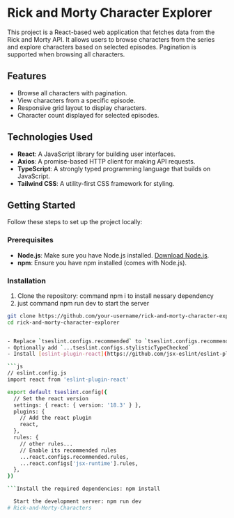 # Rick and Morty Character Explorer

This project is a React-based web application that fetches data from the Rick and Morty API. It allows users to browse characters from the series and explore characters based on selected episodes. Pagination is supported when browsing all characters.

## Features

- Browse all characters with pagination.
- View characters from a specific episode.
- Responsive grid layout to display characters.
- Character count displayed for selected episodes.

## Technologies Used

- **React**: A JavaScript library for building user interfaces.
- **Axios**: A promise-based HTTP client for making API requests.
- **TypeScript**: A strongly typed programming language that builds on JavaScript.
- **Tailwind CSS**: A utility-first CSS framework for styling.

## Getting Started

Follow these steps to set up the project locally:

### Prerequisites

- **Node.js**: Make sure you have Node.js installed. [Download Node.js](https://nodejs.org/en/).
- **npm**: Ensure you have npm installed (comes with Node.js).

### Installation

1. Clone the repository: command npm i to install nessary dependency
2. just command npm run dev to start the server

```bash
git clone https://github.com/your-username/rick-and-morty-character-explorer.git
cd rick-and-morty-character-explorer


- Replace `tseslint.configs.recommended` to `tseslint.configs.recommendedTypeChecked` or `tseslint.configs.strictTypeChecked`
- Optionally add `...tseslint.configs.stylisticTypeChecked`
- Install [eslint-plugin-react](https://github.com/jsx-eslint/eslint-plugin-react) and update the config:

```js
// eslint.config.js
import react from 'eslint-plugin-react'

export default tseslint.config({
  // Set the react version
  settings: { react: { version: '18.3' } },
  plugins: {
    // Add the react plugin
    react,
  },
  rules: {
    // other rules...
    // Enable its recommended rules
    ...react.configs.recommended.rules,
    ...react.configs['jsx-runtime'].rules,
  },
})

```Install the required dependencies: npm install

  Start the development server: npm run dev
#   R i c k - a n d - M o r t y - C h a r a c t e r s 
 
 
